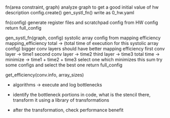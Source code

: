 #

fn(area constraint, graph)
analyze graph to get a good initial value of hw description
config.create()
gen_systl_fn()
write as 0_hw.yaml

fn(config)
generate register files and scratchpad config from HW config
return full_config

gen_systl_fn(graph, config)
systolic array config from mapping efficiency
mapping_efficiency total -> (total time of execution for this systolic array config)
bigger conv layers should have better mapping efficiency
first conv layer -> time1
second conv layer -> time2
third layer -> time3
total time -> minimize -> time1 + time2 + time3
select one which minimizes this sum
try some configs and select the best one
return full_config

get_efficiency(conv.info, array_sizes)



- algorithms -> execute and log bottlenecks 

- identify the bottleneck portions in code, what is the stencil there, transform it using a library of transformations

- after the transformation, check performance benefit